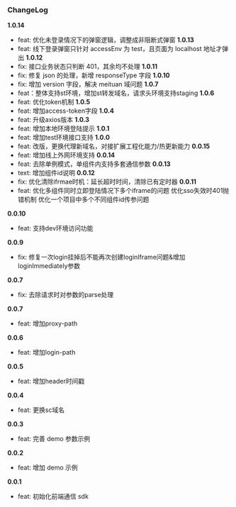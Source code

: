 ### ChangeLog

**1.0.14**
- feat: 优化未登录情况下的弹窗逻辑，调整成非阻断式弹窗
**1.0.13**
- feat: 线下登录弹窗只针对 accessEnv 为 test，且页面为 localhost 地址才弹出
**1.0.12**
- fix: 接口业务状态只判断 401，其余均不处理
**1.0.11**
- fix: 修复 json 的处理，新增 responseType 字段
**1.0.10**
- fix: 增加 version 字段，解决 meituan 域问题
**1.0.7**
- feat：整体支持st环境，增加st转发域名，请求头环境支持staging
**1.0.6**
- feat: 优化token机制
**1.0.5**
- feat: 增加access-token字段
**1.0.4**
- feat: 升级axios版本
**1.0.3**
- feat: 增加本地环境登陆提示
**1.0.1**
- feat: 增加test环境接口支持
**1.0.0**
- feat: 改版，更换代理新域名，对接扩展工程化能力/热更新能力
**0.0.15**
- feat: 增加线上外网环境支持
**0.0.14**
- feat: 去除单例模式，单组件内支持多套通信参数
**0.0.13**
- text: 增加组件id说明
**0.0.12**
- fix: 优化清除ifrmae时机：延长超时时间，清除已有定时器
**0.0.11**
- feat: 优化多组件同时立即登陆情况下多个iframe的问题
        优化sso失效时401抛错机制
        优化一个项目中多个不同组件id传参问题

**0.0.10**
- feat: 支持dev环境访问功能 

**0.0.9**
- fix: 修复一次login挂掉后不能再次创建loginIframe问题&增加loginImmediately参数

**0.0.7**
- fix: 去除请求时对参数的parse处理

**0.0.7**
- feat: 增加proxy-path

**0.0.6**
- feat: 增加login-path

**0.0.5**
- feat: 增加header时间戳

**0.0.4**
- feat: 更换sc域名

**0.0.3**
- feat: 完善 demo 参数示例

**0.0.2**
- feat: 增加 demo 示例

**0.0.1**
- feat: 初始化前端通信 sdk
